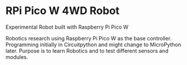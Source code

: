 # RPi Pico W 4WD Robot
Experimental Robot built with Raspberry Pi Pico W

Robotics research using Raspberry Pi Pico W as the base controller. Programming initially in Circuitpython and might change to MicroPython later. Purpose is to learn Robotics and to test different sensors and modules.
